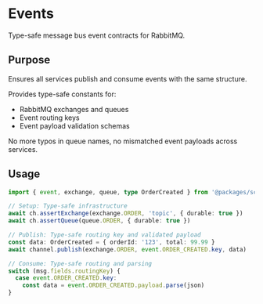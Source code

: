 # Events

Type-safe message bus event contracts for RabbitMQ.

## Purpose

Ensures all services publish and consume events with the same structure.

Provides type-safe constants for:

- RabbitMQ exchanges and queues
- Event routing keys
- Event payload validation schemas

No more typos in queue names, no mismatched event payloads across services.

## Usage

```typescript
import { event, exchange, queue, type OrderCreated } from '@packages/schemas/events'

// Setup: Type-safe infrastructure
await ch.assertExchange(exchange.ORDER, 'topic', { durable: true })
await ch.assertQueue(queue.ORDER, { durable: true })

// Publish: Type-safe routing key and validated payload
const data: OrderCreated = { orderId: '123', total: 99.99 }
await channel.publish(exchange.ORDER, event.ORDER_CREATED.key, data)

// Consume: Type-safe routing and parsing
switch (msg.fields.routingKey) {
  case event.ORDER_CREATED.key:
    const data = event.ORDER_CREATED.payload.parse(json)
}
```

